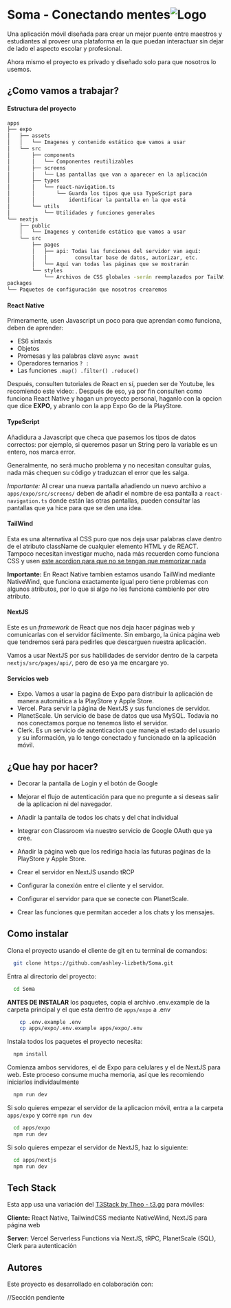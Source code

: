 # Soma - Conectando mentes![Logo](https://i.postimg.cc/13LS22DD/logo-soma-azul-bg-trans.png)

Una aplicación móvil diseñada para crear un mejor puente entre maestros y estudiantes al proveer una plataforma en la que puedan interactuar sin dejar de lado el aspecto escolar y profesional.

Ahora mismo el proyecto es privado y diseñado solo para que nosotros lo usemos.

## ¿Como vamos a trabajar?

#### Estructura del proyecto

```bash
apps
├── expo
│   ├── assets
│   │   └── Imagenes y contenido estático que vamos a usar
│   └── src
│       ├── components
│       │   └── Componentes reutilizables
│       ├── screens
│       │   └── Las pantallas que van a aparecer en la aplicación
│       ├── types
│       │   └── react-navigation.ts
│       │       └── Guarda los tipos que usa TypeScript para
│       │           identificar la pantalla en la que está
│       └── utils
│           └── Utilidades y funciones generales
└── nextjs
    ├── public
    │   └── Imagenes y contenido estático que vamos a usar
    └── src
        ├── pages
        │   ├── api: Todas las funciones del servidor van aquí:
        │   │         consultar base de datos, autorizar, etc.
        │   └── Aquí van todas las páginas que se mostrarán
        └── styles
            └── Archivos de CSS globales -serán reemplazados por TailWind
packages
└── Paquetes de configuración que nosotros crearemos
```

#### React Native

Primeramente, usen Javascript un poco para que aprendan como funciona, deben de aprender:

- ES6 sintaxis
- Objetos
- Promesas y las palabras clave `async await`
- Operadores ternarios `? :`
- Las funciones `.map() .filter() .reduce()`

Después, consulten tutoriales de React en sí, pueden ser de Youtube, les recomiendo este video: . Después de eso, ya por fin consulten como funciona React Native y hagan un proyecto personal, haganlo con la opcion que dice **EXPO**, y abranlo con la app Expo Go de la PlayStore.

#### TypeScript

Añadidura a Javascript que checa que pasemos los tipos de datos correctos: por ejemplo, si queremos pasar un String pero la variable es un entero, nos marca error.

Generalmente, no será mucho problema y no necesitan consultar guías, nada más chequen su código y traduzcan el error que les salga.

_Importante:_
Al crear una nueva pantalla añadiendo un nuevo archivo a `apps/expo/src/screens/` deben de añadir el nombre de esa pantalla a `react-navigation.ts` donde están las otras pantallas, pueden consultar las pantallas que ya hice para que se den una idea.

#### TailWind

Esta es una alternativa al CSS puro que nos deja usar palabras clave dentro de el atributo className de cualquier elemento HTML y de REACT.
Tampoco necesitan investigar mucho, nada más recuerden como funciona CSS y usen [este acordion para que no se tengan que memorizar nada](https://tailwindcomponents.com/cheatsheet/)

**Importante:** En React Native tambien estamos usando TailWind mediante NativeWind, que funciona exactamente igual pero tiene problemas con algunos atributos, por lo que si algo no les funciona cambienlo por otro atributo.

#### NextJS

Este es un _framework_ de React que nos deja hacer páginas web y comunicarlas con el servidor fácilmente. Sin embargo, la única página web que tendremos será para pedirles que descarguen nuestra aplicación.

Vamos a usar NextJS por sus habilidades de servidor dentro de la carpeta `nextjs/src/pages/api/`, pero de eso ya me encargare yo.

#### Servicios web

- Expo. Vamos a usar la pagina de Expo para distribuir la aplicación de manera automática a la PlayStore y Apple Store.
- Vercel. Para servir la página de NextJS y sus funciones de servidor.
- PlanetScale. Un servicio de base de datos que usa MySQL. Todavia no nos conectamos porque no tenemos listo el servidor.
- Clerk. Es un servicio de autenticacion que maneja el estado del usuario y su información, ya lo tengo conectado y funcionado en la aplicación móvil.

## ¿Que hay por hacer?

- Decorar la pantalla de Login y el botón de Google

- Mejorar el flujo de autenticación para que no pregunte a si deseas salir de la aplicacion ni del navegador.

- Añadir la pantalla de todos los chats y del chat individual

- Integrar con Classroom via nuestro servicio de Google OAuth que ya cree.

- Añadir la página web que los rediriga hacia las futuras paǵinas de la PlayStore y Apple Store.

- Crear el servidor en NextJS usando tRCP

- Configurar la conexión entre el cliente y el servidor.

- Configurar el servidor para que se conecte con PlanetScale.

- Crear las funciones que permitan acceder a los chats y los mensajes.

## Como instalar

Clona el proyecto usando el cliente de git en tu terminal de comandos:

```bash
  git clone https://github.com/ashley-lizbeth/Soma.git
```

Entra al directorio del proyecto:

```bash
  cd Soma
```

**ANTES DE INSTALAR** los paquetes, copia el archivo .env.example de la carpeta principal y el que esta dentro de `apps/expo` a .env
```bash
    cp .env.example .env
    cp apps/expo/.env.example apps/expo/.env
```

Instala todos los paquetes el proyecto necesita:
```bash
  npm install
```

Comienza ambos servidores, el de Expo para celulares y el de NextJS para web. Este proceso consume mucha memoria, así que les recomiendo iniciarlos individaulmente

```bash
  npm run dev
```

Si solo quieres empezar el servidor de la aplicacion móvil, entra a la carpeta `apps/expo` y corre `npm run dev`

```bash
  cd apps/expo
  npm run dev
```

Si solo quieres empezar el servidor de NextJS, haz lo siguiente:

```bash
  cd apps/nextjs
  npm run dev
```

## Tech Stack

Esta app usa una variación del [T3Stack by Theo - t3.gg](https://github.com/t3-oss/create-t3-turbo.git) para móviles:

**Cliente:** React Native, TailwindCSS mediante NativeWind, NextJS para página web

**Server:** Vercel Serverless Functions via NextJS, tRPC, PlanetScale (SQL), Clerk para autenticación

## Autores

Este proyecto es desarrollado en colaboración con:

//Sección pendiente
